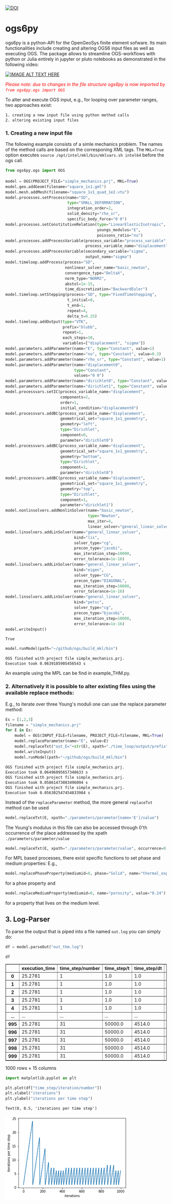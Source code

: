 [![DOI](https://zenodo.org/badge/179541372.svg)](https://zenodo.org/badge/latestdoi/179541372)
# ogs6py

ogs6py is a python-API for the OpenGeoSys finite element sofware.
Its main functionalities include creating and altering OGS6 input files as well as executing OGS.
The package allows to streamline OGS-workflows with python or Julia entirely in jupyter or pluto notebooks as demonstrated in the following video:


[![IMAGE ALT TEXT HERE](https://img.youtube.com/vi/eihNKjK-I-s/0.jpg)](https://www.youtube.com/watch?v=eihNKjK-I-s)


<span style="color:red">*Please note: due to changes in the file structure ogs6py is now imported by `from ogs6py.ogs import OGS`*</span>

To alter and execute OGS input, e.g., for looping over parameter ranges, two approaches exist: 

    1. creating a new input file using python method calls
    2. altering existing input files

### 1. Creating a new input file
 
The following example consists of a simle mechanics problem. The names of the method calls are based on the corresponing XML tags. The `MKL=True` option executes `source /opt/intel/mkl/bin/mklvars.sh intel64` before the ogs call.


```python
from ogs6py.ogs import OGS

model = OGS(PROJECT_FILE="simple_mechanics.prj", MKL=True)
model.geo.addGeom(filename="square_1x1.gml")
model.mesh.addMesh(filename="square_1x1_quad_1e2.vtu")
model.processes.setProcess(name="SD",
                           type="SMALL_DEFORMATION",
                           integration_order=2,
                           solid_density="rho_sr",
                           specific_body_force="0 0")
model.processes.setConstitutiveRelation(type="LinearElasticIsotropic",
                                        youngs_modulus="E",
                                        poissons_ratio="nu")
model.processes.addProcessVariable(process_variable="process_variable",
                                   process_variable_name="displacement")
model.processes.addProcessVariable(secondary_variable="sigma",
                                   output_name="sigma")
model.timeloop.addProcess(process="SD",
                          nonlinear_solver_name="basic_newton",
                          convergence_type="DeltaX",
                          norm_type="NORM2",
                          abstol=1e-15,
                          time_discretization="BackwardEuler")
model.timeloop.setStepping(process="SD", type="FixedTimeStepping",
                           t_initial=0,
                           t_end=1,
                           repeat=4,
                           delta_t=0.25)
model.timeloop.addOutput(type="VTK",
                         prefix="blubb",
                         repeat=1,
                         each_steps=10,
                         variables=["displacement", "sigma"])
model.parameters.addParameter(name="E", type="Constant", value=1)
model.parameters.addParameter(name="nu", type="Constant", value=0.3)
model.parameters.addParameter(name="rho_sr", type="Constant", value=1)
model.parameters.addParameter(name="displacement0",
                              type="Constant",
                              values="0 0")
model.parameters.addParameter(name="dirichlet0", type="Constant", value=0)
model.parameters.addParameter(name="dirichlet1", type="Constant", value=0.05)
model.processvars.setIC(process_variable_name="displacement",
                        components=2,
                        order=1,
                        initial_condition="displacement0")
model.processvars.addBC(process_variable_name="displacement",
                        geometrical_set="square_1x1_geometry",
                        geometry="left",
                        type="Dirichlet",
                        component=0,
                        parameter="dirichlet0")
model.processvars.addBC(process_variable_name="displacement",
                        geometrical_set="square_1x1_geometry",
                        geometry="bottom",
                        type="Dirichlet",
                        component=1,
                        parameter="dirichlet0")
model.processvars.addBC(process_variable_name="displacement",
                        geometrical_set="square_1x1_geometry",
                        geometry="top",
                        type="Dirichlet",
                        component=1,
                        parameter="dirichlet1")
model.nonlinsolvers.addNonlinSolver(name="basic_newton",
                                    type="Newton",
                                    max_iter=4,
                                    linear_solver="general_linear_solver")
model.linsolvers.addLinSolver(name="general_linear_solver",
                              kind="lis",
                              solver_type="cg",
                              precon_type="jacobi",
                              max_iteration_step=10000,
                              error_tolerance=1e-16)
model.linsolvers.addLinSolver(name="general_linear_solver",
                              kind="eigen",
                              solver_type="CG",
                              precon_type="DIAGONAL",
                              max_iteration_step=10000,
                              error_tolerance=1e-16)
model.linsolvers.addLinSolver(name="general_linear_solver",
                              kind="petsc",
                              solver_type="cg",
                              precon_type="bjacobi",
                              max_iteration_step=10000,
                              error_tolerance=1e-16)
model.writeInput()
```




    True




```python
model.runModel(path="~/github/ogs/build_mkl/bin")
```

    OGS finished with project file simple_mechanics.prj.
    Execution took 0.0639185905456543 s


An example using the MPL can be find in example_THM.py.

### 2. Alternatively it is possible to alter existing files using the available replace methods:

E.g., to iterate over three Young's moduli one can use the replace parameter method:


```python
Es = [1,2,3]
filename = "simple_mechanics.prj"
for E in Es:
    model = OGS(INPUT_FILE=filename, PROJECT_FILE=filename, MKL=True)
    model.replaceParameter(name="E", value=E)
    model.replaceTxt("out_E="+str(E), xpath="./time_loop/output/prefix")
    model.writeInput()
    model.runModel(path="~/github/ogs/build_mkl/bin")
```

    OGS finished with project file simple_mechanics.prj.
    Execution took 0.06496095657348633 s
    OGS finished with project file simple_mechanics.prj.
    Execution took 0.05861473083496094 s
    OGS finished with project file simple_mechanics.prj.
    Execution took 0.056302547454833984 s


Instead of the `replaceParameter` method, the more general `replaceTxt` method can be used


```python
model.replaceTxt(E, xpath="./parameters/parameter[name='E']/value")
```

The Young's modulus in this file can also be accessed through 0'th occurrence of the place addressed by the xpath `./parameters/parameter/value`


```python
model.replaceTxt(E, xpath="./parameters/parameter/value", occurrence=0)
```

For MPL based processes, there exist specific functions to set phase and medium properties: E.g.,


```python
model.replacePhaseProperty(mediumid=0, phase="Solid", name="thermal_expansivity", value="42")
```

for a phse property and


```python
model.replaceMediumProperty(mediumid=0, name="porosity", value="0.24")
```

for a property that lives on the medium level.

## 3. Log-Parser
To parse the output that is piped into a file named `out.log` you can simply do:


```python
df = model.parseOut("out_thm.log")
```


```python
df
```




<div>
<style scoped>
    .dataframe tbody tr th:only-of-type {
        vertical-align: middle;
    }

    .dataframe tbody tr th {
        vertical-align: top;
    }

    .dataframe thead th {
        text-align: right;
    }
</style>
<table border="1" class="dataframe">
  <thead>
    <tr style="text-align: right;">
      <th></th>
      <th>execution_time</th>
      <th>time_step/number</th>
      <th>time_step/t</th>
      <th>time_step/dt</th>
      <th>time_step/cpu_time</th>
      <th>time_step/output_time</th>
      <th>time_step/iteration/number</th>
      <th>time_step/iteration/assembly_time</th>
      <th>time_step/iteration/dirichlet_bc_time</th>
      <th>time_step/iteration/linear_solver_time</th>
      <th>time_step/iteration/cpu_time</th>
      <th>time_step/iteration/component_convergence/number</th>
      <th>time_step/iteration/component_convergence/dx</th>
      <th>time_step/iteration/component_convergence/x</th>
      <th>time_step/iteration/component_convergence/dx_relative</th>
    </tr>
  </thead>
  <tbody>
    <tr>
      <th>0</th>
      <td>25.2781</td>
      <td>1</td>
      <td>1.0</td>
      <td>1.0</td>
      <td>2.478990</td>
      <td>0.013315</td>
      <td>1</td>
      <td>0.035883</td>
      <td>0.004113</td>
      <td>0.091469</td>
      <td>0.132779</td>
      <td>0</td>
      <td>1.884600e+04</td>
      <td>2.091500e+04</td>
      <td>9.010800e-01</td>
    </tr>
    <tr>
      <th>1</th>
      <td>25.2781</td>
      <td>1</td>
      <td>1.0</td>
      <td>1.0</td>
      <td>2.478990</td>
      <td>0.013315</td>
      <td>1</td>
      <td>0.035883</td>
      <td>0.004113</td>
      <td>0.091469</td>
      <td>0.132779</td>
      <td>1</td>
      <td>8.858200e+09</td>
      <td>8.858200e+09</td>
      <td>1.000000e+00</td>
    </tr>
    <tr>
      <th>2</th>
      <td>25.2781</td>
      <td>1</td>
      <td>1.0</td>
      <td>1.0</td>
      <td>2.478990</td>
      <td>0.013315</td>
      <td>1</td>
      <td>0.035883</td>
      <td>0.004113</td>
      <td>0.091469</td>
      <td>0.132779</td>
      <td>2</td>
      <td>4.439300e-04</td>
      <td>4.439300e-04</td>
      <td>1.000000e+00</td>
    </tr>
    <tr>
      <th>3</th>
      <td>25.2781</td>
      <td>1</td>
      <td>1.0</td>
      <td>1.0</td>
      <td>2.478990</td>
      <td>0.013315</td>
      <td>1</td>
      <td>0.035883</td>
      <td>0.004113</td>
      <td>0.091469</td>
      <td>0.132779</td>
      <td>3</td>
      <td>4.579000e-04</td>
      <td>4.579000e-04</td>
      <td>1.000000e+00</td>
    </tr>
    <tr>
      <th>4</th>
      <td>25.2781</td>
      <td>1</td>
      <td>1.0</td>
      <td>1.0</td>
      <td>2.478990</td>
      <td>0.013315</td>
      <td>2</td>
      <td>0.033763</td>
      <td>0.003531</td>
      <td>0.064117</td>
      <td>0.102725</td>
      <td>0</td>
      <td>4.063800e+03</td>
      <td>2.458900e+04</td>
      <td>1.652700e-01</td>
    </tr>
    <tr>
      <th>...</th>
      <td>...</td>
      <td>...</td>
      <td>...</td>
      <td>...</td>
      <td>...</td>
      <td>...</td>
      <td>...</td>
      <td>...</td>
      <td>...</td>
      <td>...</td>
      <td>...</td>
      <td>...</td>
      <td>...</td>
      <td>...</td>
      <td>...</td>
    </tr>
    <tr>
      <th>995</th>
      <td>25.2781</td>
      <td>31</td>
      <td>50000.0</td>
      <td>4514.0</td>
      <td>0.581043</td>
      <td>0.014266</td>
      <td>5</td>
      <td>0.035133</td>
      <td>0.002944</td>
      <td>0.055049</td>
      <td>0.094542</td>
      <td>3</td>
      <td>3.180600e-17</td>
      <td>7.074400e-03</td>
      <td>4.496000e-15</td>
    </tr>
    <tr>
      <th>996</th>
      <td>25.2781</td>
      <td>31</td>
      <td>50000.0</td>
      <td>4514.0</td>
      <td>0.581043</td>
      <td>0.014266</td>
      <td>6</td>
      <td>0.036252</td>
      <td>0.003204</td>
      <td>0.055754</td>
      <td>0.096534</td>
      <td>0</td>
      <td>6.841200e-12</td>
      <td>4.005500e+04</td>
      <td>1.708000e-16</td>
    </tr>
    <tr>
      <th>997</th>
      <td>25.2781</td>
      <td>31</td>
      <td>50000.0</td>
      <td>4514.0</td>
      <td>0.581043</td>
      <td>0.014266</td>
      <td>6</td>
      <td>0.036252</td>
      <td>0.003204</td>
      <td>0.055754</td>
      <td>0.096534</td>
      <td>1</td>
      <td>8.289800e-07</td>
      <td>5.261000e+08</td>
      <td>1.575700e-15</td>
    </tr>
    <tr>
      <th>998</th>
      <td>25.2781</td>
      <td>31</td>
      <td>50000.0</td>
      <td>4514.0</td>
      <td>0.581043</td>
      <td>0.014266</td>
      <td>6</td>
      <td>0.036252</td>
      <td>0.003204</td>
      <td>0.055754</td>
      <td>0.096534</td>
      <td>2</td>
      <td>4.418700e-18</td>
      <td>7.150300e-03</td>
      <td>6.179700e-16</td>
    </tr>
    <tr>
      <th>999</th>
      <td>25.2781</td>
      <td>31</td>
      <td>50000.0</td>
      <td>4514.0</td>
      <td>0.581043</td>
      <td>0.014266</td>
      <td>6</td>
      <td>0.036252</td>
      <td>0.003204</td>
      <td>0.055754</td>
      <td>0.096534</td>
      <td>3</td>
      <td>4.490900e-18</td>
      <td>7.074400e-03</td>
      <td>6.348100e-16</td>
    </tr>
  </tbody>
</table>
<p>1000 rows × 15 columns</p>
</div>




```python
import matplotlib.pyplot as plt
```


```python
plt.plot(df["time_step/iteration/number"])
plt.xlabel("iterations")
plt.ylabel("iterations per time step")
```




    Text(0, 0.5, 'iterations per time step')




    
![png](output_19_1.png)
    



```python

```
